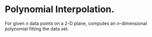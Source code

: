 # Polynomial Interpolation.

For given _n_ data points on a 2-D plane, computes an _n_-dimensional polynomial fitting the data set.
